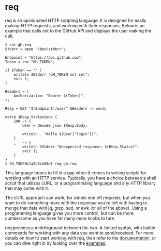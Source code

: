 # req

req is an opinionated HTTP scripting language. It is designed for easily making
HTTP requests, and working with their responses. Below is an example that calls
out to the GitHub API and displays the user making the call,

    $ cat gh.req
    Stderr = open "/dev/stderr";

    Endpoint = "https://api.github.com";
    Token = env "GH_TOKEN";

    if $Token == "" {
        writeln $Stderr "GH_TOKEN not set";
        exit 1;
    }

    Headers = (
        Authorization: "Bearer $(Token)",
    );

    Resp = GET "$(Endpoint)/user" $Headers -> send;

    match $Resp.StatusCode {
        200 -> {
            User = decode json $Resp.Body;

            writeln _ "Hello $(User["login"])";
        }
        _   -> {
            writeln $Stderr "Unexpected response: $(Resp.Status)";
            exit 1;
        }
    }
    $ GH_TOKEN=1a2b3c4d5ef req gh.req

This language hopes to fill in a gap when it comes to writing scripts for
working with an HTTP service. Typically, you have a choice between a shell
script that utilizes cURL, or a programmaing language and any HTTP library
that may come with it.

The cURL approach can work, for simple one off requests, but when you want to
do something more with the response you're left with having to munge that data
with jq, grep, sed, or awk (or all of the above). Using a programming language
gives you more control, but can be more cumbersome as you have far many more
knobs to turn.

req provides a middleground between the two. A limited syntax, with builtin
commands for working with any data you want to send/received. For more details
on how to start working with req, then refer to the [documentation](docs), or
you can dive right in by looking over the [examples](examples).
